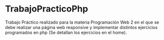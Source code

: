 # TrabajoPracticoPhp
Trabajo Práctico realizado para la materia Programación Web 2 en el que se debe realizar una página web responsive y implementar distintos ejercicios programados en php (Se detallan los ejercicios en el home).
